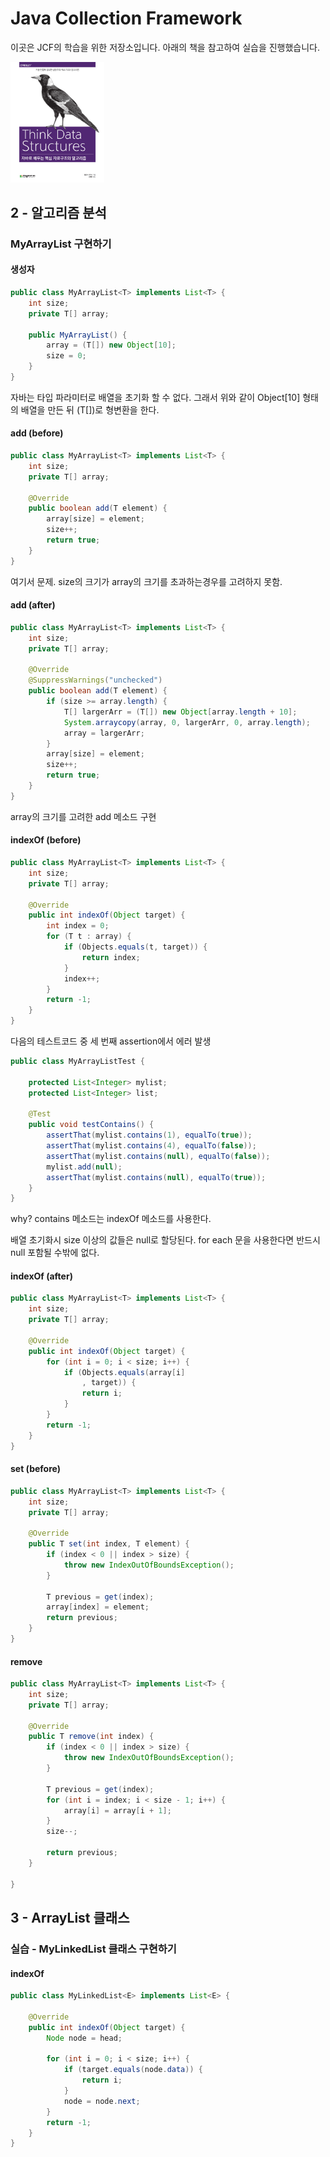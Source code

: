 # Java Collection Framework

이곳은 JCF의 학습을 위한 저장소입니다. 아래의 책을 참고하여 실습을 진행했습니다.

<a href = "https://digital.kyobobook.co.kr/digital/ebook/ebookDetail.ink?barcode=4801162240848#"><img src="./img/book_1.jpg" width="150"> </a>

## 2 - 알고리즘 분석

### MyArrayList 구현하기

#### 생성자

```java
public class MyArrayList<T> implements List<T> {
    int size;
    private T[] array;

    public MyArrayList() {
        array = (T[]) new Object[10];
        size = 0;
    }
}
```

자바는 타입 파라미터로 배열을 초기화 할 수 없다.
그래서 위와 같이 Object[10] 형태의 배열을 만든 뒤 (T[])로 형변환을 한다.

#### add (before)

```java
public class MyArrayList<T> implements List<T> {
    int size;
    private T[] array;

    @Override
    public boolean add(T element) {
        array[size] = element;
        size++;
        return true;
    }
}
```
여기서 문제. size의 크기가 array의 크기를 초과하는경우를 고려하지 못함.

#### add (after)

```java
public class MyArrayList<T> implements List<T> {
    int size;
    private T[] array;

    @Override
    @SuppressWarnings("unchecked")
    public boolean add(T element) {
        if (size >= array.length) {
            T[] largerArr = (T[]) new Object[array.length + 10];
            System.arraycopy(array, 0, largerArr, 0, array.length);
            array = largerArr;
        }
        array[size] = element;
        size++;
        return true;
    }
}
```
array의 크기를 고려한 add 메소드 구현

#### indexOf (before)

```java
public class MyArrayList<T> implements List<T> {
    int size;
    private T[] array;

    @Override
    public int indexOf(Object target) {
        int index = 0;
        for (T t : array) {
            if (Objects.equals(t, target)) {
                return index;
            }
            index++;
        }
        return -1;
    }
}
```

다음의 테스트코드 중 세 번째 assertion에서 에러 발생

```java
public class MyArrayListTest {

    protected List<Integer> mylist;
    protected List<Integer> list;

    @Test
    public void testContains() {
        assertThat(mylist.contains(1), equalTo(true));
        assertThat(mylist.contains(4), equalTo(false));
        assertThat(mylist.contains(null), equalTo(false));
        mylist.add(null);
        assertThat(mylist.contains(null), equalTo(true));
    }
}
```

why? contains 메소드는 indexOf 메소드를 사용한다.

배열 초기화시 size 이상의 값들은 null로 할당된다. for each 문을 사용한다면 반드시 null 포함될 수밖에 없다.

#### indexOf (after)
```java
public class MyArrayList<T> implements List<T> {
    int size;
    private T[] array;

    @Override
    public int indexOf(Object target) {
        for (int i = 0; i < size; i++) {
            if (Objects.equals(array[i]
                , target)) {
                return i;
            }
        }
        return -1;
    }
}
```




#### set (before)

```java
public class MyArrayList<T> implements List<T> {
    int size;
    private T[] array;

    @Override
    public T set(int index, T element) {
        if (index < 0 || index > size) {
            throw new IndexOutOfBoundsException();
        }

        T previous = get(index);
        array[index] = element;
        return previous;
    }
}
```

#### remove

```java
public class MyArrayList<T> implements List<T> {
    int size;
    private T[] array;

    @Override
    public T remove(int index) {
        if (index < 0 || index > size) {
            throw new IndexOutOfBoundsException();
        }

        T previous = get(index);
        for (int i = index; i < size - 1; i++) {
            array[i] = array[i + 1];
        }
        size--;

        return previous;
    }

}
```

## 3 - ArrayList 클래스

### 실습 - MyLinkedList 클래스 구현하기

#### indexOf

```java
public class MyLinkedList<E> implements List<E> {
    
    @Override
    public int indexOf(Object target) {
        Node node = head;

        for (int i = 0; i < size; i++) {
            if (target.equals(node.data)) {
                return i;
            }
            node = node.next;
        }
        return -1;
    }
}
```

